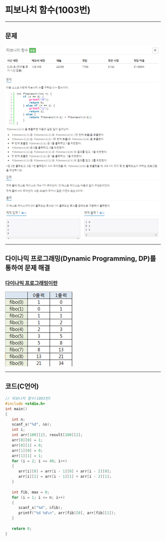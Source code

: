 # 피보나치 함수(1003번)

****

## 문제

![image-1003](/image_file/image-1003.png)

****

## 다이나믹 프로그래밍(Dynamic Programming, DP)를 통하여 문제 해결
### [다이나믹 프로그래밍이란](https://github.com/haechunchung/Algorithm/blob/master/%EB%8B%A4%EC%9D%B4%EB%82%98%EB%AF%B9%20%ED%94%84%EB%A1%9C%EA%B7%B8%EB%9E%98%EB%B0%8D.md)

![image-1003-solution](/image_file/image-1003-solution.png)

****

## 코드(C언어)
```c
// 피보나치 함수(1003번)
#include <stdio.h>
int main()
{
   int n;
   scanf_s("%d", &n);
   int i;
   int arr[100][2], result[100][2];
   arr[0][0] = 1;
   arr[0][1] = 0;
   arr[1][0] = 0;
   arr[1][1] = 1;
   for (i = 2; i <= 40; i++)
   {
      arr[i][0] = arr[i - 1][0] + arr[i - 2][0];
      arr[i][1] = arr[i - 1][1] + arr[i - 2][1];
   }

   int fib, max = 0;
   for (i = 1; i <= n; i++)
   {
      scanf_s("%d", &fib);
      printf("%d %d\n", arr[fib][0], arr[fib][1]);
   }

   return 0;
}
```
